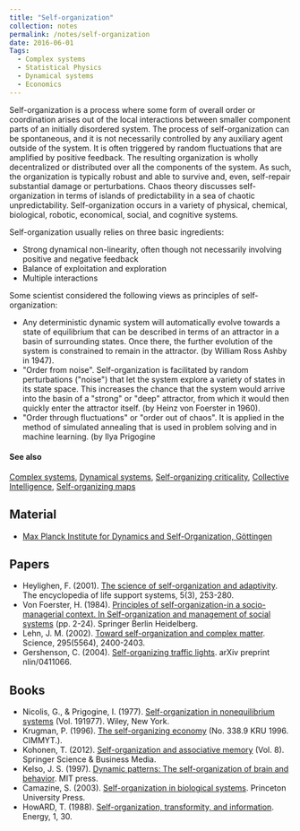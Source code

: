 ```yaml
---
title: "Self-organization"
collection: notes
permalink: /notes/self-organization
date: 2016-06-01
Tags:
  - Complex systems
  - Statistical Physics
  - Dynamical systems
  - Economics
---
```


Self-organization is a process where some form of overall order or coordination arises out of the local interactions between smaller component parts of an initially disordered system. The process of self-organization can be spontaneous, and it is not necessarily controlled by any auxiliary agent outside of the system. It is often triggered by random fluctuations that are amplified by positive feedback. The resulting organization is wholly decentralized or distributed over all the components of the system. As such, the organization is typically robust and able to survive and, even, self-repair substantial damage or perturbations. Chaos theory discusses self-organization in terms of islands of predictability in a sea of chaotic unpredictability. Self-organization occurs in a variety of physical, chemical, biological, robotic, economical, social, and cognitive systems.

Self-organization usually relies on three basic ingredients:
* Strong dynamical non-linearity, often though not necessarily involving positive and negative feedback
* Balance of exploitation and exploration
* Multiple interactions

Some scientist considered the following views as principles of self-organization:
* Any deterministic dynamic system will automatically evolve towards a state of equilibrium that can be described in terms of an attractor in a basin of surrounding states. Once there, the further evolution of the system is constrained to remain in the attractor. (by  William Ross Ashby in 1947).
* "Order from noise". Self-organization is facilitated by random perturbations ("noise") that let the system explore a variety of states in its state space. This increases the chance that the system would arrive into the basin of a "strong" or "deep" attractor, from which it would then quickly enter the attractor itself. (by Heinz von Foerster in 1960).
* "Order through fluctuations" or "order out of chaos". It is applied in the method of simulated annealing that is used in problem solving and in machine learning. (by Ilya Prigogine


#### See also
[Complex systems](/notes/complex_systems), [Dynamical systems](/notes/dynamical_systems), [Self-organizing criticality](/notes/self-organizing_criticality), [Collective Intelligence](/notes/collective_intelligence), [Self-organizing maps](/notes/self-organizing_maps)


## Material
* [Max Planck Institute for Dynamics and Self-Organization, Göttingen](http://www.ds.mpg.de/english/research/index.php)


## Papers
* Heylighen, F. (2001). [The science of self-organization and adaptivity](http://www.academia.edu/download/3243859/science_of_self_organization.pdf). The encyclopedia of life support systems, 5(3), 253-280.
* Von Foerster, H. (1984). [Principles of self-organization-in a socio-managerial context. In Self-organization and management of social systems](http://www.univie.ac.at/constructivism/archive/fulltexts/1678.pdf) (pp. 2-24). Springer Berlin Heidelberg.
* Lehn, J. M. (2002). [Toward self-organization and complex matter](http://image.sciencenet.cn/olddata/kexue.com.cn/bbs/upload/131782400.pdf). Science, 295(5564), 2400-2403.
* Gershenson, C. (2004). [Self-organizing traffic lights](http://arxiv.org/pdf/nlin/0411066). arXiv preprint nlin/0411066.


## Books
* Nicolis, G., & Prigogine, I. (1977). [Self-organization in nonequilibrium systems](https://www.goodreads.com/book/show/2709204-self-organization-in-nonequilibrium-systems) (Vol. 191977). Wiley, New York.
* Krugman, P. (1996). [The self-organizing economy](https://www.goodreads.com/book/show/1728101.The_Self_Organizing_Economy) (No. 338.9 KRU 1996. CIMMYT.).
* Kohonen, T. (2012). [Self-organization and associative memory](https://www.goodreads.com/book/show/3383297-self-organization-and-associative-memory) (Vol. 8). Springer Science & Business Media.
* Kelso, J. S. (1997). [Dynamic patterns: The self-organization of brain and behavior](https://www.goodreads.com/book/show/1787841.Dynamic_Patterns). MIT press.
* Camazine, S. (2003). [Self-organization in biological systems](https://www.goodreads.com/book/show/925585.Self_Organization_in_Biological_Systems). Princeton University Press.
* HowARD, T. (1988). [Self-organization, transformity, and information](). Energy, 1, 30.


